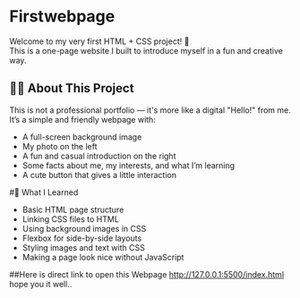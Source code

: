 # Firstwebpage

Welcome to my very first HTML + CSS project! 🎉  
This is a one-page website I built to introduce myself in a fun and creative way.

## 👩‍💻 About This Project

This is not a professional portfolio — it's more like a digital "Hello!" from me.  
It’s a simple and friendly webpage with:

- A full-screen background image
- My photo on the left
- A fun and casual introduction on the right
- Some facts about me, my interests, and what I’m learning
- A cute button that gives a little interaction
  
#🧠 What I Learned

- Basic HTML page structure
- Linking CSS files to HTML
- Using background images in CSS
- Flexbox for side-by-side layouts
- Styling images and text with CSS
- Making a page look nice without JavaScript

##Here is direct link to open this Webpage
http://127.0.0.1:5500/index.html
hope you it well..

